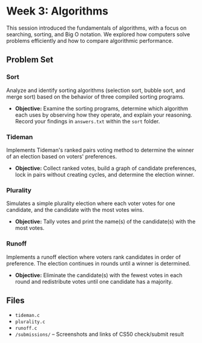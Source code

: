 # Week 3: Algorithms

This session introduced the fundamentals of algorithms, with a focus on searching, sorting, and Big O notation. We explored how computers solve problems efficiently and how to compare algorithmic performance.

## Problem Set

### Sort  
Analyze and identify sorting algorithms (selection sort, bubble sort, and merge sort) based on the behavior of three compiled sorting programs.

- **Objective:** Examine the sorting programs, determine which algorithm each uses by observing how they operate, and explain your reasoning. Record your findings in `answers.txt` within the `sort` folder.

### Tideman
Implements Tideman's ranked pairs voting method to determine the winner of an election based on voters' preferences.

- **Objective:** Collect ranked votes, build a graph of candidate preferences, lock in pairs without creating cycles, and determine the election winner.

### Plurality
Simulates a simple plurality election where each voter votes for one candidate, and the candidate with the most votes wins.

- **Objective:** Tally votes and print the name(s) of the candidate(s) with the most votes.

### Runoff
Implements a runoff election where voters rank candidates in order of preference. The election continues in rounds until a winner is determined.

- **Objective:** Eliminate the candidate(s) with the fewest votes in each round and redistribute votes until one candidate has a majority.

## Files

- `tideman.c`
- `plurality.c`
- `runoff.c`
- `/submissions/` – Screenshots and links of CS50 check/submit result
